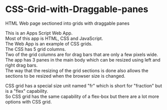 # CSS-Grid-with-Draggable-panes
HTML Web page sectioned into grids with draggable panes

This is an Apps Script Web App.  
Most of this app is HTML, CSS and JavaScript.  
The Web App is an example of CSS grids.  
The CSS has 5 grid columns.  
Two of the grid columns are for drag bars that are only a few pixels wide.  
The app has 3 panes in the main body which can be resized using left and right drag bars.  
The way that the resizing of the grid sections is done also allows the sections to be resized when the browser size is changed.  
  
CSS grid has a special size unit named "fr" which is short for "fraction" but is a "flex" capability.  
So CSS grid has the same capability of a flex-box but there are a lot more options with CSS grid.

